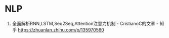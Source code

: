 # NLP
1. 全面解析RNN,LSTM,Seq2Seq,Attention注意力机制 - CristianoC的文章 - 知乎 https://zhuanlan.zhihu.com/p/135970560
